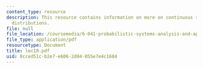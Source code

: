 ```yaml
---
content_type: resource
description: This resource contains information on more on continuous r.v.s, and derived
  distributions.
file: null
file_location: /coursemedia/6-041-probabilistic-systems-analysis-and-applied-probability-spring-2006/0cced51cb2e7e6062d04055e7e4c1684_lec10.pdf
file_type: application/pdf
resourcetype: Document
title: lec10.pdf
uid: 0cced51c-b2e7-e606-2d04-055e7e4c1684
---
```

